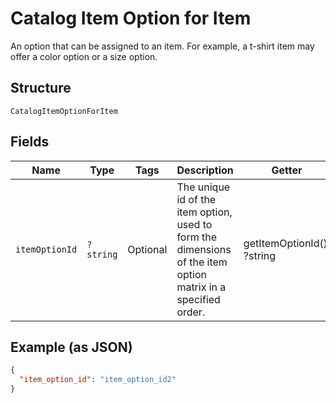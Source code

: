 
# Catalog Item Option for Item

An option that can be assigned to an item.
For example, a t-shirt item may offer a color option or a size option.

## Structure

`CatalogItemOptionForItem`

## Fields

| Name | Type | Tags | Description | Getter | Setter |
|  --- | --- | --- | --- | --- | --- |
| `itemOptionId` | `?string` | Optional | The unique id of the item option, used to form the dimensions of the item option matrix in a specified order. | getItemOptionId(): ?string | setItemOptionId(?string itemOptionId): void |

## Example (as JSON)

```json
{
  "item_option_id": "item_option_id2"
}
```

